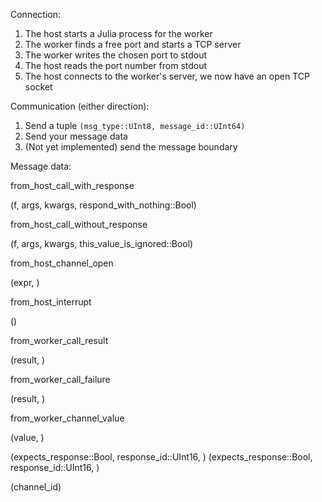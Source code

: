 


Connection:

1. The host starts a Julia process for the worker
2. The worker finds a free port and starts a TCP server
3. The worker writes the chosen port to stdout
4. The host reads the port number from stdout
5. The host connects to the worker's server, we now have an open TCP socket

Communication (either direction):

1. Send a tuple `(msg_type::UInt8, message_id::UInt64)`
2. Send your message data
3. (Not yet implemented) send the message boundary



Message data:

from_host_call_with_response

(f, args, kwargs, respond_with_nothing::Bool)

from_host_call_without_response

(f, args, kwargs, this_value_is_ignored::Bool)


from_host_channel_open

(expr, )

from_host_interrupt

()




from_worker_call_result

(result, )

from_worker_call_failure

(result, )

from_worker_channel_value

(value, )









(expects_response::Bool, response_id::UInt16, )
(expects_response::Bool, response_id::UInt16, )





(channel_id)


